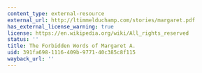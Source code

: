 ```yaml
---
content_type: external-resource
external_url: http://ltimmelduchamp.com/stories/margaret.pdf
has_external_license_warning: true
license: https://en.wikipedia.org/wiki/All_rights_reserved
status: ''
title: The Forbidden Words of Margaret A.
uid: 391fa698-1116-409b-9771-40c385c8f115
wayback_url: ''
---
```

